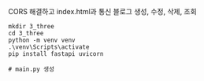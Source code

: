 CORS 해결하고 index.html과 통신
블로그 생성, 수정, 삭제, 조회

```
mkdir 3_three
cd 3_three
python -m venv venv
.\venv\Scripts\activate
pip install fastapi uvicorn

# main.py 생성
```
